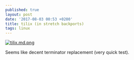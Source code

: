 ```yaml
---
published: true
layout: post
date: '2017-08-03 00:53 +0200'
title: tilix (in stretch backports)
tags: linux
---
```

[![tilix.md.png](https://images.weserv.nl/?url=//cdn.scrot.moe/images/2017/08/03/tilix.md.png)](https://images.weserv.nl/?url=//cdn.scrot.moe/images/2017/08/03/tilix.png)

Seems like decent terminator replacement (very quick test).
